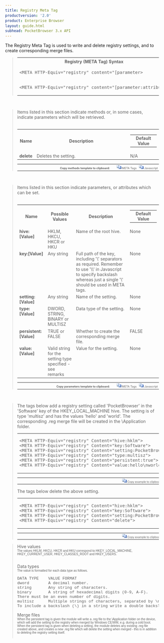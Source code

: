 ```yaml
---
title: Registry Meta Tag
productversion: '2.0'
product: Enterprise Browser
layout: guide.html
subhead: PocketBrowser 3.x API
---
```


The Registry Meta Tag is used to write and delete registry settings, and to create corresponding merge files.

<div id="SyntaxSpan" style="display:block">
<blockquote>
<table class="clsSyntax" cellspacing="1" cellpadding="3" width="95%">
<tr>
<th class="clsSyntaxHeadings">Registry (META Tag) Syntax
</th>
</tr>
<tr>
<td class="clsSyntaxCells">
<pre class="clsSyntaxCells">&lt;META HTTP-Equiv="registry" content="[parameter&gt;</pre>
</td>
</tr>
<tr>
<td class="clsSyntaxCells">
<pre class="clsSyntaxCells">&lt;META HTTP-Equiv="registry" content="[parameter:attribute&gt;</pre>
</td>
</tr>
</table>
</blockquote><br></div>
<div id="ParametersWOSpan" style="display:block">
<blockquote>
Items listed in this section indicate methods or, in some cases, indicate parameters which will be retrieved.
<BR><BR><table class="clsSyntax" cellspacing="1" cellpadding="3" width="95%">
<col width="10%">
<col width="68%">
<col width="22%">
<tr>
<th class="clsSyntaxHeadings">Name</th>
<th class="clsSyntaxHeadings">Description</th>
<th class="clsSyntaxHeadings">
<table cellspacing="0" cellpadding="0">
<tr>
  <td width="85%" class="clsSyntaxHeadings" style="border-bottom-style: none;">Default Value</td>
</tr>
</table>
</th>
</tr>
<tr>
<td valign="top" class="clsSyntaxCells"><b>delete</b></td>
<td valign="top" class="clsSyntaxCells">Deletes the setting.</td>
<td valign="top" class="clsSyntaxCells">
		N/A
	</td>
</tr>
</table>
<table cellspacing="1" cellpadding="3" width="95%">
<col width="78%">
<col width="8%">
<col width="1%">
<col width="5%">
<col width="1%">
<col width="5%">
<col width="2%">
<tr align="right">
<td></td>
<td valign="bottom" style="border-bottom-style: none;font-weight:normal;font-size:xx-small;"><nobr><b>Copy methods template to clipboard:</b></nobr></td>
<td></td>
<td valign="bottom" style="border-bottom-style: none;font-weight:normal;font-size:xx-small;"><nobr><img id="imgCopyDefaultsWO" alt="Copy META Tag template to clipboard" onclick="CopyTemplate('txtMETATemplateWO')" onmouseover="this.style.cursor='hand'" src="../Resources/CopyDefaults.gif">
	META Tags
</nobr></td>
<td></td>
<td valign="middle" style="border-bottom-style: none;font-weight:normal;font-size:xx-small;"><nobr><img id="imgCopyDefaultsWO" alt="Copy Javascript template to clipboard" onclick="CopyTemplate('txtJavascriptTemplateWO')" onmouseover="this.style.cursor='hand'" src="../Resources/CopyDefaults.gif">
	Javascript
</nobr></td>
<td></td>
</tr>
</table>
<div style="display:none"><textarea id="txtMETATemplateWO">&lt;!-- 
The Registry META Tag is used to write and delete registry settings, and create corresponding merge files.
--&gt;
&lt;!-- &lt;META HTTP-Equiv="Registry" Content="delete"&gt; --&gt;      &lt;!-- Deletes the setting. --&gt;</textarea></div>
<div style="display:none"><textarea id="txtJavascriptTemplateWO">&lt;script&gt;
/*
The Registry META Tag is used to write and delete registry settings, and create corresponding merge files.
*/

function doRegistryInit()
{
var objGeneric = new ActiveXObject("PocketBrowser.Generic");

//objGeneric.InvokeMETAFunction('Registry', 'delete');      /* Deletes the setting. */

}
&lt;/script&gt;</textarea></div>
</blockquote><br></div>
<div id="ParametersWSpan" style="display:block">
<blockquote>
Items listed in this section indicate parameters, or attributes which can be set.
<BR><BR><table class="clsSyntax" cellspacing="1" cellpadding="3" width="95%">
<col width="20%">
<col width="20%">
<col width="38%">
<col width="22%">
<tr>
<th class="clsSyntaxHeadings">Name</th>
<th class="clsSyntaxHeadings">Possible Values</th>
<th class="clsSyntaxHeadings">Description</th>
<th class="clsSyntaxHeadings">
<table cellspacing="0" cellpadding="0">
<tr>
  <td width="85%" class="clsSyntaxHeadings" style="border-bottom-style: none;">Default Value</td>
</tr>
</table>
</th>
</tr>
<tr>
<td valign="top" class="clsSyntaxCells"><b>hive:[Value]
					</b></td>
<td valign="top" class="clsSyntaxCells">HKLM, HKCU, HKCR or HKU</td>
<td valign="top" class="clsSyntaxCells">Name of the root hive.</td>
<td valign="top" class="clsSyntaxCells">None</td>
</tr>
<tr>
<td valign="top" class="clsSyntaxCells"><b>key:[Value]
					</b></td>
<td valign="top" class="clsSyntaxCells">Any string</td>
<td valign="top" class="clsSyntaxCells">Full path of the key, including '\' separators as required.  Remember to use '\\' in Javascript to specify backslash whereas just a single '\' should be used in META tags.</td>
<td valign="top" class="clsSyntaxCells">None</td>
</tr>
<tr>
<td valign="top" class="clsSyntaxCells"><b>setting:[Value]
					</b></td>
<td valign="top" class="clsSyntaxCells">Any string</td>
<td valign="top" class="clsSyntaxCells">Name of the setting.</td>
<td valign="top" class="clsSyntaxCells">None</td>
</tr>
<tr>
<td valign="top" class="clsSyntaxCells"><b>type:[Value]
					</b></td>
<td valign="top" class="clsSyntaxCells">DWORD, STRING, BINARY or MULTISZ</td>
<td valign="top" class="clsSyntaxCells">Data type of the setting.</td>
<td valign="top" class="clsSyntaxCells">None</td>
</tr>
<tr>
<td valign="top" class="clsSyntaxCells"><b>persistent:[Value]
					</b></td>
<td valign="top" class="clsSyntaxCells">TRUE or FALSE</td>
<td valign="top" class="clsSyntaxCells">Whether to create the corresponding merge file.</td>
<td valign="top" class="clsSyntaxCells">FALSE</td>
</tr>
<tr>
<td valign="top" class="clsSyntaxCells"><b>value:[Value]
					</b></td>
<td valign="top" class="clsSyntaxCells">Valid string for the setting type specified - see remarks</td>
<td valign="top" class="clsSyntaxCells">Value for the setting.</td>
<td valign="top" class="clsSyntaxCells">None</td>
</tr>
</table>
<table cellspacing="1" cellpadding="3" width="95%">
<col width="78%">
<col width="8%">
<col width="1%">
<col width="5%">
<col width="1%">
<col width="5%">
<col width="2%">
<tr align="right">
<td></td>
<td valign="bottom" style="border-bottom-style: none;font-weight:normal;font-size:xx-small;"><nobr><b>Copy parameters template to clipboard:</b></nobr></td>
<td></td>
<td valign="bottom" style="border-bottom-style: none;font-weight:normal;font-size:xx-small;"><nobr><img id="imgCopyDefaultsW" alt="Copy META Tag template to clipboard" onclick="CopyTemplate('txtMETATemplateW')" onmouseover="this.style.cursor='hand'" src="../Resources/CopyDefaults.gif">
	META Tags
</nobr></td>
<td></td>
<td valign="middle" style="border-bottom-style: none;font-weight:normal;font-size:xx-small;"><nobr><img id="imgCopyDefaultsW" alt="Copy Javascript template to clipboard" onclick="CopyTemplate('txtJavascriptTemplateW')" onmouseover="this.style.cursor='hand'" src="../Resources/CopyDefaults.gif">
	Javascript
</nobr></td>
<td></td>
</tr>
</table>
<div style="display:none"><textarea id="txtMETATemplateW">&lt;!-- 
The Registry META Tag is used to write and delete registry settings, and create corresponding merge files.
--&gt;

&lt;!-- &lt;META HTTP-Equiv="Registry" Content="hive:[Value]"&gt; --&gt;      &lt;!-- Name of the root hive. --&gt;
&lt;!-- &lt;META HTTP-Equiv="Registry" Content="key:[Value]"&gt; --&gt;      &lt;!-- Full path of the key, including '\' separators as required.  Remember to use '\\' in Javascript to specify backslash whereas just a single '\' should be used in META tags. --&gt;
&lt;!-- &lt;META HTTP-Equiv="Registry" Content="setting:[Value]"&gt; --&gt;      &lt;!-- Name of the setting. --&gt;
&lt;!-- &lt;META HTTP-Equiv="Registry" Content="type:[Value]"&gt; --&gt;      &lt;!-- Data type of the setting. --&gt;
&lt;!-- &lt;META HTTP-Equiv="Registry" Content="persistent:[Value]"&gt; --&gt;      &lt;!-- Whether to create the corresponding merge file. --&gt;
&lt;!-- &lt;META HTTP-Equiv="Registry" Content="value:[Value]"&gt; --&gt;      &lt;!-- Value for the setting. --&gt;</textarea></div>
<div style="display:none"><textarea id="txtJavascriptTemplateW">&lt;script&gt;
/*
The Registry META Tag is used to write and delete registry settings, and create corresponding merge files.
*/
function doRegistryInit()
{
var objGeneric = new ActiveXObject("PocketBrowser.Generic");

//objGeneric.InvokeMETAFunction('Registry', 'hive:[Value]');      /* Name of the root hive. */
//objGeneric.InvokeMETAFunction('Registry', 'key:[Value]');      /* Full path of the key, including '\' separators as required.  Remember to use '\\' in Javascript to specify backslash whereas just a single '\' should be used in META tags. */
//objGeneric.InvokeMETAFunction('Registry', 'setting:[Value]');      /* Name of the setting. */
//objGeneric.InvokeMETAFunction('Registry', 'type:[Value]');      /* Data type of the setting. */
//objGeneric.InvokeMETAFunction('Registry', 'persistent:[Value]');      /* Whether to create the corresponding merge file. */
//objGeneric.InvokeMETAFunction('Registry', 'value:[Value]');      /* Value for the setting. */
}
&lt;/script&gt;</textarea></div>
</blockquote><br></div>
<div id="ExamplesSpan" style="display:block">
<blockquote>
<p>
The tags below add a registry setting called 'PocketBrowser' in the 'Software' key of the
HKEY_LOCAL_MACHINE hive.
The setting is of type 'multisz' and has the values 'hello' and 'world'. The corresponding
.reg merge file will be created in the \Application folder.
</p>
<table class="clsSyntax" cellspacing="1" cellpadding="3" width="95%">
<tr>
<td>
<pre class="clsSyntaxCells">
&lt;META HTTP-Equiv="registry" Content="hive:hklm"&gt;
&lt;META HTTP-Equiv="registry" Content="key:Software"&gt;
&lt;META HTTP-Equiv="registry" Content="setting:PocketBrowser"&gt;
&lt;META HTTP-Equiv="registry" Content="type:multisz"&gt;
&lt;META HTTP-Equiv="registry" Content="persistent:true"&gt;
&lt;META HTTP-Equiv="registry" Content="value:hello\nworld"&gt;
</pre>
</td>
</tr>
</table>
<table cellspacing="1" cellpadding="3" width="95%">
<col width="85%">
<col width="15%">
<tr align="right">
<td></td>
<td valign="bottom" style="border-bottom-style: none;font-weight:normal;font-size:xx-small;"><nobr><img id="imgCopyDefaults" alt="Copy example to clipboard" onmouseover="this.style.cursor='hand'" src="../Resources/CopyDefaults.gif" onclick="CopyTemplate('ID0EJE');">
	Copy example to clipboard
</nobr></td>
</tr>
</table>
<div id="Examples" style="display:none"><textarea id="ID0EJE">&lt;!-- 
The tags below add a registry setting called 'PocketBrowser' in the 'Software' key of the
HKEY_LOCAL_MACHINE hive.
The setting is of type 'multisz' and has the values 'hello' and 'world'. The corresponding
.reg merge file will be created in the \Application folder.
--&gt;
&lt;META HTTP-Equiv="registry" Content="hive:hklm"&gt;
&lt;META HTTP-Equiv="registry" Content="key:Software"&gt;
&lt;META HTTP-Equiv="registry" Content="setting:PocketBrowser"&gt;
&lt;META HTTP-Equiv="registry" Content="type:multisz"&gt;
&lt;META HTTP-Equiv="registry" Content="persistent:true"&gt;
&lt;META HTTP-Equiv="registry" Content="value:hello\nworld"&gt;
</textarea></div>
<p>
The tags below delete the above setting.
</p>
<table class="clsSyntax" cellspacing="1" cellpadding="3" width="95%">
<tr>
<td>
<pre class="clsSyntaxCells">
&lt;META HTTP-Equiv="registry" Content="hive:hklm"&gt;
&lt;META HTTP-Equiv="registry" Content="key:Software"&gt;
&lt;META HTTP-Equiv="registry" Content="setting:PocketBrowser"&gt;
&lt;META HTTP-Equiv="registry" Content="delete"&gt;
</pre>
</td>
</tr>
</table>
<table cellspacing="1" cellpadding="3" width="95%">
<col width="85%">
<col width="15%">
<tr align="right">
<td></td>
<td valign="bottom" style="border-bottom-style: none;font-weight:normal;font-size:xx-small;"><nobr><img id="imgCopyDefaults" alt="Copy example to clipboard" onmouseover="this.style.cursor='hand'" src="../Resources/CopyDefaults.gif" onclick="CopyTemplate('ID0EQE');">
	Copy example to clipboard
</nobr></td>
</tr>
</table>
<div id="Examples" style="display:none"><textarea id="ID0EQE">&lt;!-- 
The tags below delete the above setting.
--&gt;
&lt;META HTTP-Equiv="registry" Content="hive:hklm"&gt;
&lt;META HTTP-Equiv="registry" Content="key:Software"&gt;
&lt;META HTTP-Equiv="registry" Content="setting:PocketBrowser"&gt;
&lt;META HTTP-Equiv="registry" Content="delete"&gt;
</textarea></div>
</blockquote>
</div>
<div id="RemarksSpan" style="display:block">
<blockquote>
<DIV class="clsRef">Hive values</DIV>
<DIV style="font-family:verdana,arial,helvetica;font-size:x-small;">
The values HKLM, HKCU, HKCR and HKU correspond to HKEY_LOCAL_MACHINE, HKEY_CURRENT_USER,
HKEY_CLASSES_ROOT and HKEY_USERS.
</DIV>
<pre style="font-family:courier;font-size:small;"></pre>
<DIV class="clsRef">Data types</DIV>
<DIV style="font-family:verdana,arial,helvetica;font-size:x-small;">
The value is formatted for each data type as follows.
</DIV>
<pre style="font-family:courier;font-size:small;">
DATA TYPE    VALUE FORMAT
dword        A decimal number.
string       Any string of characters.
binary       A string of hexadecimal digits (0-9, A-F).
There must be an even number of digits.
multisz      Multiple strings of characters, separated by \n.
To include a backslash (\) in a string write a double backslash (\\).
</pre>
<DIV class="clsRef">Merge files</DIV>
<DIV style="font-family:verdana,arial,helvetica;font-size:x-small;">
When the persistent tag is given the module will write a .reg file to the \Application folder on the device, which will add the setting to the registry when merged by Windows CE/WM, e.g. during a cold boot. When the persistent tag is given when deleting a setting, the module deletes any existing .reg file created above, and creates a new .reg file which will delete the setting when merged - this is in addition to deleting the registry setting itself.
</DIV>
<pre style="font-family:courier;font-size:small;"></pre>
</blockquote><br>
</div>
